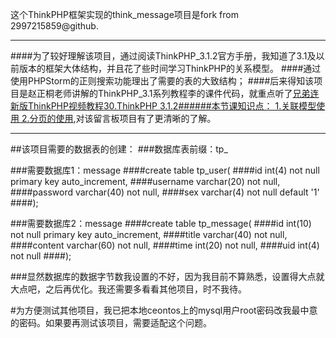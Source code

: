 这个ThinkPHP框架实现的think_message项目是fork from 2997215859@github.
<hr>

####为了较好理解该项目，通过阅读ThinkPHP_3.1.2官方手册，我知道了3.1及以前版本的框架大体结构，并且花了些时间学习ThinkPHP的关系模型。
####通过使用PHPStorm的正则搜索功能理出了需要的表的大致结构；
####后来得知该项目是赵正桐老师讲解的ThinkPHP_3.1系列教程李的课件代码，就重点听了<a href="http://www.tudou.com/programs/view/Tk3V2dYt16w/?spm=0.0.Tk3V2dYt16w.A.2J3UuQ">兄弟连新版ThinkPHP视频教程30.ThinkPHP 3.1.2######本节课知识点： 1.关联模型使用 2.分页的使用</a>,对该留言板项目有了更清晰的了解。
<hr>

##该项目需要的数据表的创建：
###数据库表前缀：tp_

###需要数据库1：message
####create table tp_user(
####id int(4) not null primary key auto_increment,
####username varchar(20) not null,
####password varchar(40) not null,
####sex varchar(4) not null default '1'
####);

###需要数据库2：message
####create table tp_message(
####id int(10) not null primary key auto_increment,
####title varchar(40) not null,
####content varchar(60) not null,
####time int(20) not null,
####uid int(4) not null
####);

###显然数据库的数据字节数我设置的不好，因为我目前不算熟悉，设置得大点就大点吧，之后再优化。我还需要多看看其他项目，时不我待。

#为方便测试其他项目，我已把本地ceontos上的mysql用户root密码改我最中意的密码。如果要再测试该项目，需要适配这个问题。
